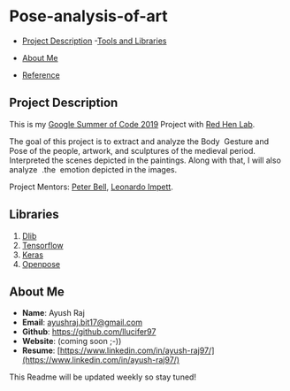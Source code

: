 # Pose-analysis-of-art

- [Project Description](#project-description)
		-[Tools and Libraries](#Libraries)
 
  
- [About Me](#about-me)
- [Reference](#reference)


## Project Description

This is my [Google Summer of Code 2019](https://summerofcode.withgoogle.com/projects/#6543412331806720) Project with [Red Hen Lab](http://www.redhenlab.org/).

The goal of this project is to extract and analyze the Body   ​ Gesture and   ​ Pose of the people,   artwork, and sculptures of the medieval period. Interpreted the scenes depicted in the paintings.   Along with that,   I will also analyze    ​ .the           ​ emotion   depicted   in   the   images.

Project Mentors: [Peter Bell](https://uni-erlangen.academia.edu/PeterBell), [Leonardo Impett](http://www.biblhertz.it/en/institute/staff/staffdatabase/staff-details/ma-leonardo-impett/).

## Libraries
1. [Dlib](#dlib)
2. [Tensorflow](#tensorflow)
3. [Keras](#keras)
4. [Openpose](#openpose)




## About Me

- **Name**: Ayush Raj
- **Email**: ayushraj.bit17@gmail.com
- **Github**: https://github.com/llucifer97
- **Website**: (coming soon ;-))
- **Resume**: [https://www.linkedin.com/in/ayush-raj97/](https://www.linkedin.com/in/ayush-raj97/)

This Readme will be updated weekly so stay tuned!

